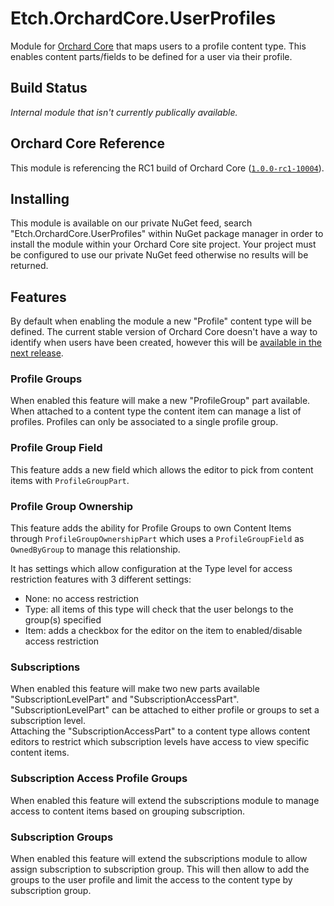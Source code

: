 ﻿# Etch.OrchardCore.UserProfiles

Module for [Orchard Core](https://github.com/OrchardCMS/OrchardCore) that maps users to a profile content type. This enables content parts/fields to be defined for a user via their profile.

## Build Status

_Internal module that isn't currently publically available._

## Orchard Core Reference

This module is referencing the RC1 build of Orchard Core ([`1.0.0-rc1-10004`](https://www.nuget.org/packages/OrchardCore.Module.Targets/1.0.0-rc1-10004)).

## Installing

This module is available on our private NuGet feed, search "Etch.OrchardCore.UserProfiles" within NuGet package manager in order to install the module within your Orchard Core site project. Your project must be configured to use our private NuGet feed otherwise no results will be returned.

## Features
By default when enabling the module a new "Profile" content type will be defined. The current stable version of Orchard Core doesn't have a way to identify when users have been created, however this will be [available in the next release](https://github.com/OrchardCMS/OrchardCore/commit/58045f241c3bc0fb6692ae873fbca340098eb944).

### Profile Groups

When enabled this feature will make a new "ProfileGroup" part available. When attached to a content type the content item can manage a list of profiles. Profiles can only be associated to a single profile group.

### Profile Group Field

This feature adds a new field which allows the editor to pick from content items with `ProfileGroupPart`.

### Profile Group Ownership

This feature adds the ability for Profile Groups to own Content Items through `ProfileGroupOwnershipPart` which uses a `ProfileGroupField` as `OwnedByGroup` to manage this relationship.

It has settings which allow configuration at the Type level for access restriction features with 3 different settings:

- None: no access restriction
- Type: all items of this type will check that the user belongs to the group(s) specified
- Item: adds a checkbox for the editor on the item to enabled/disable access restriction

### Subscriptions

When enabled this feature will make two new parts available "SubscriptionLevelPart" and "SubscriptionAccessPart".   
"SubscriptionLevelPart" can be attached to either profile or groups to set a subscription level.   
Attaching the "SubscriptionAccessPart" to a content type allows content editors to restrict which subscription levels have access to view specific content items.

### Subscription Access Profile Groups

When enabled this feature will extend the subscriptions module to manage access to content items based on grouping subscription.

### Subscription Groups

When enabled this feature will extend the subscriptions module to allow assign subscription to subscription group.
This will then allow to add the groups to the user profile and limit the access to the content type by subscription group.

